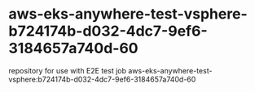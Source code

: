 # aws-eks-anywhere-test-vsphere-b724174b-d032-4dc7-9ef6-3184657a740d-60
repository for use with E2E test job aws-eks-anywhere-test-vsphere:b724174b-d032-4dc7-9ef6-3184657a740d-60
